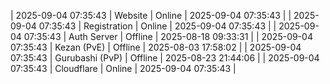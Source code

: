 | 2025-09-04 07:35:43 | Website | Online | 2025-09-04 07:35:43 |
| 2025-09-04 07:35:43 | Registration | Online | 2025-09-04 07:35:43 |
| 2025-09-04 07:35:43 | Auth Server | Offline | 2025-08-18 09:33:31 |
| 2025-09-04 07:35:43 | Kezan (PvE) | Offline | 2025-08-03 17:58:02 |
| 2025-09-04 07:35:43 | Gurubashi (PvP) | Offline | 2025-08-23 21:44:06 |
| 2025-09-04 07:35:43 | Cloudflare | Online | 2025-09-04 07:35:43 |
